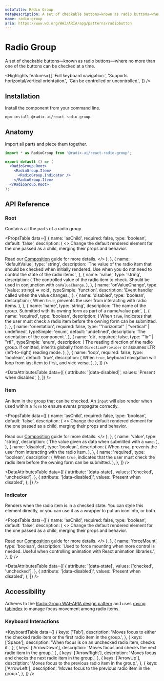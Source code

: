```yaml
---
metaTitle: Radio Group
metaDescription: A set of checkable buttons—known as radio buttons—where no more than one of the buttons can be checked at a time.
name: radio-group
aria: https://www.w3.org/WAI/ARIA/apg/patterns/radiobutton
---
```


# Radio Group

<Description>
  A set of checkable buttons—known as radio buttons—where no more than one of
  the buttons can be checked at a time.
</Description>

<HeroContainer>
  <RadioGroupDemo />
</HeroContainer>

<HeroCodeBlock folder="RadioGroup" />

<Highlights
  features={[
    'Full keyboard navigation.',
    'Supports horizontal/vertical orientation.',
    'Can be controlled or uncontrolled.',
  ]}
/>

## Installation

Install the component from your command line.

```bash
npm install @radix-ui/react-radio-group
```

## Anatomy

Import all parts and piece them together.

```jsx
import * as RadioGroup from '@radix-ui/react-radio-group';

export default () => (
  <RadioGroup.Root>
    <RadioGroup.Item>
      <RadioGroup.Indicator />
    </RadioGroup.Item>
  </RadioGroup.Root>
);
```

## API Reference

### Root

Contains all the parts of a radio group.

<PropsTable
  data={[
    {
      name: 'asChild',
      required: false,
      type: 'boolean',
      default: 'false',
      description: (
        <>
          Change the default rendered element for the one passed as a child,
          merging their props and behavior.
          <br />
          <br />
          Read our <a href="../guides/composition">Composition</a> guide for more
          details.
        </>
      ),
    },
    {
      name: 'defaultValue',
      type: 'string',
      description:
        'The value of the radio item that should be checked when initially rendered. Use when you do not need to control the state of the radio items.',
    },
    {
      name: 'value',
      type: 'string',
      description: (
        <span>
          The controlled value of the radio item to check. Should be used in
          conjunction with <Code>onValueChange</Code>.
        </span>
      ),
    },
    {
      name: 'onValueChange',
      type: '(value: string) => void',
      typeSimple: 'function',
      description: 'Event handler called when the value changes.',
    },
    {
      name: 'disabled',
      type: 'boolean',
      description: (
        <span>
          When <Code>true</Code>, prevents the user from interacting with radio
          items.
        </span>
      ),
    },
    {
      name: 'name',
      type: 'string',
      description:
        'The name of the group. Submitted with its owning form as part of a name/value pair.',
    },
    {
      name: 'required',
      type: 'boolean',
      description: (
        <span>
          When <Code>true</Code>, indicates that the user must check a radio
          item before the owning form can be submitted.
        </span>
      ),
    },
    {
      name: 'orientation',
      required: false,
      type: '"horizontal" | "vertical" | undefined',
      typeSimple: 'enum',
      default: 'undefined',
      description: 'The orientation of the component.',
    },
    {
      name: 'dir',
      required: false,
      type: '"ltr" | "rtl"',
      typeSimple: 'enum',
      description: (
        <span>
          The reading direction of the radio group. If omitted, inherits
          globally from <Code>DirectionProvider</Code> or assumes LTR
          (left-to-right) reading mode.
        </span>
      ),
    },
    {
      name: 'loop',
      required: false,
      type: 'boolean',
      default: 'true',
      description: (
        <span>
          When <Code>true</Code>, keyboard navigation will loop from last item
          to first, and vice versa.
        </span>
      ),
    },
  ]}
/>

<DataAttributesTable
  data={[
    {
      attribute: '[data-disabled]',
      values: 'Present when disabled',
    },
  ]}
/>

### Item

An item in the group that can be checked. An `input` will also render when used within a `form` to ensure events propagate correctly.

<PropsTable
  data={[
    {
      name: 'asChild',
      required: false,
      type: 'boolean',
      default: 'false',
      description: (
        <>
          Change the default rendered element for the one passed as a child,
          merging their props and behavior.
          <br />
          <br />
          Read our <a href="../guides/composition">Composition</a> guide for more
          details.
        </>
      ),
    },
    {
      name: 'value',
      type: 'string',
      description: (
        <span>
          The value given as data when submitted with a <Code>name</Code>.
        </span>
      ),
    },
    {
      name: 'disabled',
      type: 'boolean',
      description: (
        <span>
          When <Code>true</Code>, prevents the user from interacting with the
          radio item.
        </span>
      ),
    },
    {
      name: 'required',
      type: 'boolean',
      description: (
        <span>
          When <Code>true</Code>, indicates that the user must check the radio
          item before the owning form can be submitted.
        </span>
      ),
    },
  ]}
/>

<DataAttributesTable
  data={[
    {
      attribute: '[data-state]',
      values: ['checked', 'unchecked'],
    },
    {
      attribute: '[data-disabled]',
      values: 'Present when disabled',
    },
  ]}
/>

### Indicator

Renders when the radio item is in a checked state. You can style this element directly, or you can use it as a wrapper to put an icon into, or both.

<PropsTable
  data={[
    {
      name: 'asChild',
      required: false,
      type: 'boolean',
      default: 'false',
      description: (
        <>
          Change the default rendered element for the one passed as a child,
          merging their props and behavior.
          <br />
          <br />
          Read our <a href="../guides/composition">Composition</a> guide for more
          details.
        </>
      ),
    },
    {
      name: 'forceMount',
      type: 'boolean',
      description:
        'Used to force mounting when more control is needed. Useful when controlling animation with React animation libraries.',
    },
  ]}
/>

<DataAttributesTable
  data={[
    {
      attribute: '[data-state]',
      values: ['checked', 'unchecked'],
    },
    {
      attribute: '[data-disabled]',
      values: 'Present when disabled',
    },
  ]}
/>

## Accessibility

Adheres to the [Radio Group WAI-ARIA design pattern](https://www.w3.org/WAI/ARIA/apg/patterns/radiobutton) and uses [roving tabindex](https://www.w3.org/TR/wai-aria-practices-1.2/examples/radio/radio.html) to manage focus movement among radio items.

### Keyboard Interactions

<KeyboardTable
  data={[
    {
      keys: ['Tab'],
      description:
        'Moves focus to either the checked radio item or the first radio item in the group.',
    },
    {
      keys: ['Space'],
      description: 'When focus is on an unchecked radio item, checks it.',
    },
    {
      keys: ['ArrowDown'],
      description: 'Moves focus and checks the next radio item in the group.',
    },
    {
      keys: ['ArrowRight'],
      description: 'Moves focus and checks the next radio item in the group.',
    },
    {
      keys: ['ArrowUp'],
      description: 'Moves focus to the previous radio item in the group.',
    },
    {
      keys: ['ArrowLeft'],
      description: 'Moves focus to the previous radio item in the group.',
    },
  ]}
/>